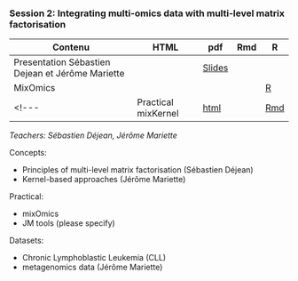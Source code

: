 ### Session 2: Integrating multi-omics data with multi-level matrix factorisation
        
| Contenu | HTML | pdf | Rmd | R |
|--------------------------------------------------|------|------|-----|-----|
| Presentation Sébastien Dejean et Jérôme Mariette |  | [Slides](https://synapse.math.univ-toulouse.fr/s/MwI9AkY301X4xGC#pdfviewer) |  |
| MixOmics |  |  |  | [R](DUBii_TP_mixOmics.R) |
<!---| Practical mixKernel | [html](../../2020/session1-2/TP_mixKernel_DUBii.html) |  | [Rmd](../../current/session2/DUBii_TP_mixOmics.R) |--->

*Teachers: Sébastien Déjean, Jérôme Mariette*

Concepts:

- Principles of multi-level matrix factorisation (Sébastien Déjean)
- Kernel-based approaches (Jérôme Mariette)

Practical:

- mixOmics
- JM tools (please specify)

Datasets:
- Chronic Lymphoblastic Leukemia (CLL)
- metagenomics data (Jérôme Mariette)
